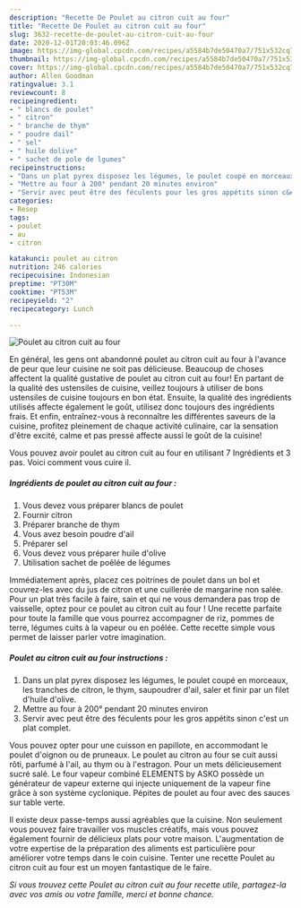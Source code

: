 ```yaml
---
description: "Recette De Poulet au citron cuit au four"
title: "Recette De Poulet au citron cuit au four"
slug: 3632-recette-de-poulet-au-citron-cuit-au-four
date: 2020-12-01T20:03:46.096Z
image: https://img-global.cpcdn.com/recipes/a5584b7de50470a7/751x532cq70/poulet-au-citron-cuit-au-four-photo-principale-de-la-recette.jpg
thumbnail: https://img-global.cpcdn.com/recipes/a5584b7de50470a7/751x532cq70/poulet-au-citron-cuit-au-four-photo-principale-de-la-recette.jpg
cover: https://img-global.cpcdn.com/recipes/a5584b7de50470a7/751x532cq70/poulet-au-citron-cuit-au-four-photo-principale-de-la-recette.jpg
author: Allen Goodman
ratingvalue: 3.1
reviewcount: 8
recipeingredient:
- " blancs de poulet"
- " citron"
- " branche de thym"
- " poudre dail"
- " sel"
- " huile dolive"
- " sachet de pole de lgumes"
recipeinstructions:
- "Dans un plat pyrex disposez les légumes, le poulet coupé en morceaux, les tranches de citron, le thym, saupoudrer d&#39;ail, saler et finir par un filet d&#39;huile d&#39;olive."
- "Mettre au four à 200° pendant 20 minutes environ"
- "Servir avec peut être des féculents pour les gros appétits sinon c&#39;est un plat complet."
categories:
- Resep
tags:
- poulet
- au
- citron

katakunci: poulet au citron 
nutrition: 246 calories
recipecuisine: Indonesian
preptime: "PT30M"
cooktime: "PT53M"
recipeyield: "2"
recipecategory: Lunch

---
```



![Poulet au citron cuit au four](https://img-global.cpcdn.com/recipes/a5584b7de50470a7/751x532cq70/poulet-au-citron-cuit-au-four-photo-principale-de-la-recette.jpg)

En général, les gens ont abandonné poulet au citron cuit au four à l'avance de peur que leur cuisine ne soit pas délicieuse. Beaucoup de choses affectent la qualité gustative de poulet au citron cuit au four! En partant de la qualité des ustensiles de cuisine, veillez toujours à utiliser de bons ustensiles de cuisine toujours en bon état. Ensuite, la qualité des ingrédients utilisés affecte également le goût, utilisez donc toujours des ingrédients frais. Et enfin, entraînez-vous à reconnaître les différentes saveurs de la cuisine, profitez pleinement de chaque activité culinaire, car la sensation d'être excité, calme et pas pressé affecte aussi le goût de la cuisine!

<!--inarticleads1-->

Vous pouvez avoir poulet au citron cuit au four en utilisant 7 Ingrédients et 3 pas. Voici comment vous cuire il.

##### Ingrédients de poulet au citron cuit au four :

1. Vous devez vous préparer  blancs de poulet
1. Fournir  citron
1. Préparer  branche de thym
1. Vous avez besoin  poudre d&#39;ail
1. Préparer  sel
1. Vous devez vous préparer  huile d&#39;olive
1. Utilisation  sachet de poêlée de légumes


Immédiatement après, placez ces poitrines de poulet dans un bol et couvrez-les avec du jus de citron et une cuillerée de margarine non salée. Pour un plat très facile à faire, sain et qui ne vous demandera pas trop de vaisselle, optez pour ce poulet au citron cuit au four ! Une recette parfaite pour toute la famille que vous pourrez accompagner de riz, pommes de terre, légumes cuits à la vapeur ou en poêlée. Cette recette simple vous permet de laisser parler votre imagination. 

<!--inarticleads2-->

##### Poulet au citron cuit au four instructions :

1. Dans un plat pyrex disposez les légumes, le poulet coupé en morceaux, les tranches de citron, le thym, saupoudrer d&#39;ail, saler et finir par un filet d&#39;huile d&#39;olive.
1. Mettre au four à 200° pendant 20 minutes environ
1. Servir avec peut être des féculents pour les gros appétits sinon c&#39;est un plat complet.


Vous pouvez opter pour une cuisson en papillote, en accommodant le poulet d&#39;oignon ou de pruneaux. Le poulet au citron au four se cuit aussi rôti, parfumé à l&#39;ail, au thym ou à l&#39;estragon. Pour un mets délicieusement sucré salé. Le four vapeur combiné ELEMENTS by ASKO possède un générateur de vapeur externe qui injecte uniquement de la vapeur fine grâce à son système cyclonique. Pépites de poulet au four avec des sauces sur table verte. 

<!--inarticleads1-->

<p>
Il existe deux passe-temps aussi agréables que la cuisine. Non seulement vous pouvez faire travailler vos muscles créatifs, mais vous pouvez également fournir de délicieux plats pour votre maison. L'augmentation de votre expertise de la préparation des aliments est particulière pour améliorer votre temps dans le coin cuisine. Tenter une recette Poulet au citron cuit au four est un moyen fantastique de le faire.
</p>

<p>
<i>Si vous trouvez cette Poulet au citron cuit au four recette utile, partagez-la avec vos amis ou votre famille, merci et bonne chance.</i>
</p>
